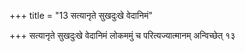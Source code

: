 +++
title = "13 सत्यानृते सुखदुःखे वेदानिमं"

+++
सत्यानृते सुखदुःखे वेदानिमं लोकममुं च परित्यज्यात्मानम् अन्विच्छेत् १३
